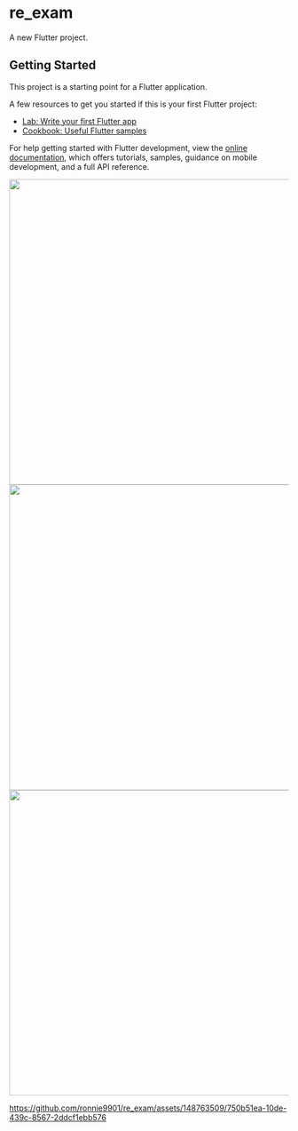 # re_exam

A new Flutter project.

## Getting Started

This project is a starting point for a Flutter application.

A few resources to get you started if this is your first Flutter project:

- [Lab: Write your first Flutter app](https://docs.flutter.dev/get-started/codelab)
- [Cookbook: Useful Flutter samples](https://docs.flutter.dev/cookbook)

For help getting started with Flutter development, view the
[online documentation](https://docs.flutter.dev/), which offers tutorials,
samples, guidance on mobile development, and a full API reference.





 <img height="550" src="https://github.com/ronnie9901/re_exam/assets/148763509/ce52c124-faf3-4b91-8f0f-c6bccaf17aef"  />



  <img height="550" src="https://github.com/ronnie9901/re_exam/assets/148763509/cd914cc2-4ef8-49c1-bd42-2599776a30fe"  />



  <img height="550" src="https://github.com/ronnie9901/re_exam/assets/148763509/f21afe7e-98ec-47f4-b935-ebf904126f9d"  />


https://github.com/ronnie9901/re_exam/assets/148763509/750b51ea-10de-439c-8567-2ddcf1ebb576

